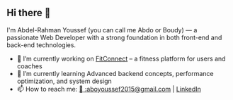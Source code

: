 ## Hi there 👋
I'm Abdel-Rahman Youssef (you can call me Abdo or Boudy) — a passionate Web Developer with a strong foundation in both front-end and back-end technologies.
- 🔭 I’m currently working on [FitConnect](https://github.com/CIHYALACE/Fit-Connect) – a fitness platform for users and coaches
- 🌱 I’m currently learning Advanced backend concepts, performance optimization, and system design
- 📫 How to reach me: [:email: :aboyoussef2015@gmail.com](mailto:abodyoussef2015@gmail.com) | [LinkedIn](https://www.linkedin.com/in/abdel-rahman-youssef-16664b236/) 
<!--
**CIHYALACE/cihyalace** is a ✨ _special_ ✨ repository because its `README.md` (this file) appears on your GitHub profile.

Here are some ideas to get you started:

- 🔭 I’m currently working on ...
- 🌱 I’m currently learning ...
- 👯 I’m looking to collaborate on ...
- 🤔 I’m looking for help with ...
- 💬 Ask me about ...
- 📫 How to reach me: ...
- 😄 Pronouns: ...
- ⚡ Fun fact: ...
-->
